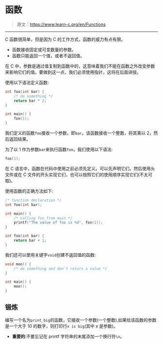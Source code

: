 # 函数

> 原文：<https://www.learn-c.org/en/Functions>

* * *

C 函数很简单，但是因为 C 的工作方式，函数的威力有点有限。

*   函数接收固定或可变数量的参数。
*   函数只能返回一个值，或者不返回值。

在 C 中，参数是通过值复制到函数中的，这意味着我们不能在函数之外改变参数来影响它们的值。要做到这一点，我们必须使用指针，这将在后面讲授。

使用以下语法定义函数:

```cpp
int foo(int bar) {
    /* do something */
    return bar * 2;
}

int main() {
    foo(1);
} 
```

我们定义的函数`foo`接收一个参数，即`bar`。该函数接收一个整数，将其乘以 2，然后返回结果。

为了以 1 作为参数`bar`来执行函数`foo`，我们使用以下语法:

```cpp
foo(1); 
```

在 C 语言中，函数在代码中使用之前必须先定义。可以先声明它们，然后使用头文件或在 C 文件的开头实现它们，也可以按照它们的使用顺序实现它们(不太可取)。

使用函数的正确方法如下:

```cpp
/* function declaration */
int foo(int bar);

int main() {
    /* calling foo from main */
    printf("The value of foo is %d", foo(1));
}

int foo(int bar) {
    return bar + 1;
} 
```

我们还可以使用关键字`void`创建不返回值的函数:

```cpp
void moo() {
    /* do something and don't return a value */
}

int main() {
    moo();
} 
```

## 锻炼

编写一个名为`print_big`的函数，它接收一个参数(一个整数),如果给该函数的参数是一个大于 10 的数字，则打印行`x is big`(其中 x 是参数)。

*   **重要的**:不要忘记在 printf 字符串的末尾添加一个换行符`\n`。